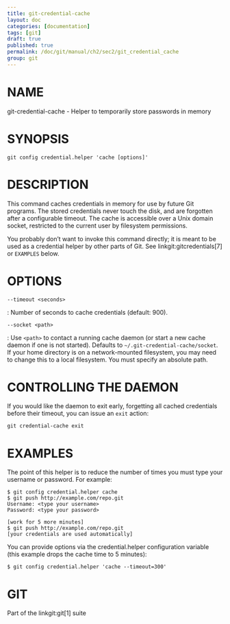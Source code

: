 ```yaml
---
title: git-credential-cache
layout: doc
categories: [documentation]
tags: [git]
draft: true
published: true
permalink: /doc/git/manual/ch2/sec2/git_credential_cache
group: git
---
```


NAME
====

git-credential-cache - Helper to temporarily store passwords in memory

SYNOPSIS
========

    git config credential.helper 'cache [options]'

DESCRIPTION
===========

This command caches credentials in memory for use by future Git programs. The stored credentials never touch the disk, and are forgotten after a configurable timeout. The cache is accessible over a Unix domain socket, restricted to the current user by filesystem permissions.

You probably don’t want to invoke this command directly; it is meant to be used as a credential helper by other parts of Git. See linkgit:gitcredentials\[7\] or `EXAMPLES` below.

OPTIONS
=======

`--timeout <seconds>`

:   Number of seconds to cache credentials (default: 900).

`--socket <path>`

:   Use `<path>` to contact a running cache daemon (or start a new cache daemon if one is not started). Defaults to `~/.git-credential-cache/socket`. If your home directory is on a network-mounted filesystem, you may need to change this to a local filesystem. You must specify an absolute path.

CONTROLLING THE DAEMON
======================

If you would like the daemon to exit early, forgetting all cached credentials before their timeout, you can issue an `exit` action:

    git credential-cache exit

EXAMPLES
========

The point of this helper is to reduce the number of times you must type your username or password. For example:

    $ git config credential.helper cache
    $ git push http://example.com/repo.git
    Username: <type your username>
    Password: <type your password>

    [work for 5 more minutes]
    $ git push http://example.com/repo.git
    [your credentials are used automatically]

You can provide options via the credential.helper configuration variable (this example drops the cache time to 5 minutes):

    $ git config credential.helper 'cache --timeout=300'

GIT
===

Part of the linkgit:git\[1\] suite
